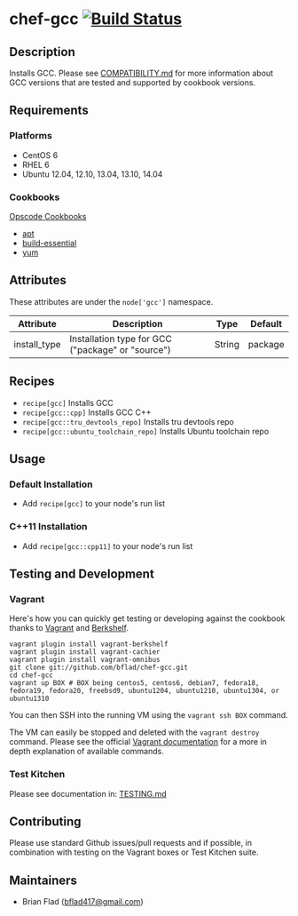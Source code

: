 # chef-gcc [![Build Status](https://secure.travis-ci.org/bflad/chef-gcc.png?branch=master)](http://travis-ci.org/bflad/chef-gcc)

## Description

Installs GCC. Please see [COMPATIBILITY.md](COMPATIBILITY.md) for more information about GCC versions that are tested and supported by cookbook versions.

## Requirements

### Platforms

* CentOS 6
* RHEL 6
* Ubuntu 12.04, 12.10, 13.04, 13.10, 14.04

### Cookbooks

[Opscode Cookbooks](https://github.com/opscode-cookbooks/)

* [apt](https://github.com/opscode-cookbooks/apt)
* [build-essential](https://github.com/opscode-cookbooks/build-essential)
* [yum](https://github.com/opscode-cookbooks/yum)

## Attributes

These attributes are under the `node['gcc']` namespace.

Attribute | Description | Type | Default
----------|-------------|------|--------
install_type | Installation type for GCC ("package" or "source") | String | package

## Recipes

* `recipe[gcc]` Installs GCC
* `recipe[gcc::cpp]` Installs GCC C++
* `recipe[gcc::tru_devtools_repo]` Installs tru devtools repo
* `recipe[gcc::ubuntu_toolchain_repo]` Installs Ubuntu toolchain repo

## Usage

### Default Installation

* Add `recipe[gcc]` to your node's run list

### C++11 Installation

* Add `recipe[gcc::cpp11]` to your node's run list

## Testing and Development

### Vagrant

Here's how you can quickly get testing or developing against the cookbook thanks to [Vagrant](http://vagrantup.com/) and [Berkshelf](http://berkshelf.com/).

    vagrant plugin install vagrant-berkshelf
    vagrant plugin install vagrant-cachier
    vagrant plugin install vagrant-omnibus
    git clone git://github.com/bflad/chef-gcc.git
    cd chef-gcc
    vagrant up BOX # BOX being centos5, centos6, debian7, fedora18, fedora19, fedora20, freebsd9, ubuntu1204, ubuntu1210, ubuntu1304, or ubuntu1310

You can then SSH into the running VM using the `vagrant ssh BOX` command.

The VM can easily be stopped and deleted with the `vagrant destroy` command. Please see the official [Vagrant documentation](http://docs.vagrantup.com/v2/cli/index.html) for a more in depth explanation of available commands.

### Test Kitchen

Please see documentation in: [TESTING.md](TESTING.md)

## Contributing

Please use standard Github issues/pull requests and if possible, in combination with testing on the Vagrant boxes or Test Kitchen suite.

## Maintainers

* Brian Flad (<bflad417@gmail.com>)
